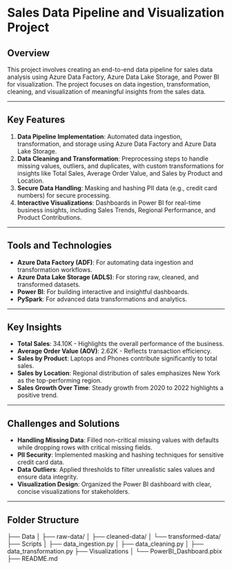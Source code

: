 # Sales Data Pipeline and Visualization Project

## Overview
This project involves creating an end-to-end data pipeline for sales data analysis using Azure Data Factory, Azure Data Lake Storage, and Power BI for visualization. The project focuses on data ingestion, transformation, cleaning, and visualization of meaningful insights from the sales data.

---

## Key Features
1. **Data Pipeline Implementation**: Automated data ingestion, transformation, and storage using Azure Data Factory and Azure Data Lake Storage.
2. **Data Cleaning and Transformation**: Preprocessing steps to handle missing values, outliers, and duplicates, with custom transformations for insights like Total Sales, Average Order Value, and Sales by Product and Location.
3. **Secure Data Handling**: Masking and hashing PII data (e.g., credit card numbers) for secure processing.
4. **Interactive Visualizations**: Dashboards in Power BI for real-time business insights, including Sales Trends, Regional Performance, and Product Contributions.

---

## Tools and Technologies
- **Azure Data Factory (ADF)**: For automating data ingestion and transformation workflows.
- **Azure Data Lake Storage (ADLS)**: For storing raw, cleaned, and transformed datasets.
- **Power BI**: For building interactive and insightful dashboards.
- **PySpark**: For advanced data transformations and analytics.

---

## Key Insights
- **Total Sales**: 34.10K - Highlights the overall performance of the business.
- **Average Order Value (AOV)**: 2.62K - Reflects transaction efficiency.
- **Sales by Product**: Laptops and Phones contribute significantly to total sales.
- **Sales by Location**: Regional distribution of sales emphasizes New York as the top-performing region.
- **Sales Growth Over Time**: Steady growth from 2020 to 2022 highlights a positive trend.

---

## Challenges and Solutions
- **Handling Missing Data**: Filled non-critical missing values with defaults while dropping rows with critical missing fields.
- **PII Security**: Implemented masking and hashing techniques for sensitive credit card data.
- **Data Outliers**: Applied thresholds to filter unrealistic sales values and ensure data integrity.
- **Visualization Design**: Organized the Power BI dashboard with clear, concise visualizations for stakeholders.

---

## Folder Structure
├── Data │ ├── raw-data/ │ ├── cleaned-data/ │ └── transformed-data/ ├── Scripts │ ├── data_ingestion.py │ ├── data_cleaning.py │ ├── data_transformation.py ├── Visualizations │ └── PowerBI_Dashboard.pbix ├── README.md